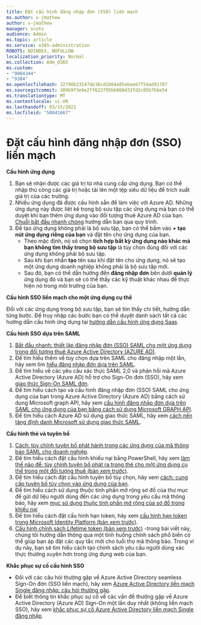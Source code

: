 ```yaml
---
title: Đặt cấu hình đăng nhập đơn (SSO) liền mạch
ms.author: v-jmathew
author: v-jmathew
manager: scotv
audience: Admin
ms.topic: article
ms.service: o365-administration
ROBOTS: NOINDEX, NOFOLLOW
localization_priority: Normal
ms.collection: Adm_O365
ms.custom:
- "9004344"
- "9384"
ms.openlocfilehash: 32790b23547de36cd2864e85ebae67f54ad91707
ms.sourcegitcommit: 309b9f3e6e2ff622f95bb860d337d2c05b7bbe54
ms.translationtype: MT
ms.contentlocale: vi-VN
ms.lasthandoff: 03/15/2021
ms.locfileid: "50841667"
---
```

# <a name="configure-seamless-single-sign-on-sso"></a>Đặt cấu hình đăng nhập đơn (SSO) liền mạch

**Cấu hình ứng dụng**

1. Bạn sẽ nhận được các giá trị từ nhà cung cấp ứng dụng. Bạn có thể nhập thủ công các giá trị hoặc tải lên một tệp siêu dữ liệu để trích xuất giá trị của các trường.
2. Nhiều ứng dụng đã được cấu hình sẵn để làm việc với Azure AD. Những ứng dụng này được liệt kê trong bộ sưu tập các ứng dụng mà bạn có thể duyệt khi bạn thêm ứng dụng vào đối tượng thuê Azure AD của bạn. [Chuỗi bắt đầu nhanh chóng](https://docs.microsoft.com/azure/active-directory/manage-apps/add-application-portal-configure) hướng dẫn bạn qua quy trình.
3. Để tạo ứng dụng không phải là bộ sưu tập, bạn có thể bấm vào **+ tạo nút ứng dụng riêng của bạn** và đặt tên cho ứng dụng của bạn.
    - Theo mặc định, nó sẽ chọn **tích hợp bất kỳ ứng dụng nào khác mà bạn không tìm thấy trong bộ sưu tập** là tùy chọn đúng đối với các ứng dụng không phải bộ sưu tập.
    - Sau khi bạn nhấn **tạo** tên sau khi đặt tên cho ứng dụng, nó sẽ tạo một ứng dụng doanh nghiệp không phải là bộ sưu tập mới.
    - Sau đó, bạn có thể dẫn hướng đến **đăng nhập đơn** bên dưới **quản lý** ứng dụng đó và bạn sẽ có thể thấy các kỹ thuật khác nhau để thực hiện nó trong môi trường của bạn.

**Cấu hình SSO liền mạch cho một ứng dụng cụ thể**

Đối với các ứng dụng trong bộ sưu tập, bạn sẽ tìm thấy chi tiết, hướng dẫn từng bước. Để truy nhập các bước bạn có thể duyệt danh sách tất cả các hướng dẫn cấu hình ứng dụng tại [hướng dẫn cấu hình ứng dụng Saas](https://docs.microsoft.com/azure/active-directory/saas-apps/tutorial-list).

**Cấu hình SSO dựa trên SAML**

1. [Bắt đầu nhanh: thiết lập đăng nhập đơn (SSO) SAML cho một ứng dụng trong đối tượng thuê Azure Active Directory (AZURE AD)](https://docs.microsoft.com/azure/active-directory/manage-apps/add-application-portal-setup-sso).
2. Để tìm hiểu thêm về tùy chọn dựa trên SAML cho đăng nhập một lần, hãy xem tìm [hiểu đăng nhập đơn dựa trên SAML](https://docs.microsoft.com/azure/active-directory/manage-apps/configure-saml-single-sign-on).
3. Để tìm hiểu về các yêu cầu xác thực SAML 2,0 và phản hồi mà Azure Active Directory (Azure AD) hỗ trợ cho Sign-On đơn (SSO), hãy xem [giao thức Sign-On SAML đơn](https://docs.microsoft.com/azure/active-directory/develop/single-sign-on-saml-protocol).
4. Để tìm hiểu cách tạo và cấu hình đăng nhập đơn (SSO) SAML cho ứng dụng của bạn trong Azure Active Directory (Azure AD) bằng cách sử dụng Microsoft graph API, hãy xem [cấu hình đăng nhập đơn dựa trên SAML cho ứng dụng của bạn bằng cách sử dụng Microsoft GRAPH API](https://docs.microsoft.com/graph/application-saml-sso-configure-api).
5. Để tìm hiểu cách Azure AD sử dụng giao thức SAML, hãy xem [cách nền tảng định danh Microsoft sử dụng giao thức SAML](https://docs.microsoft.com/azure/active-directory/develop/active-directory-saml-protocol-reference).

**Cấu hình thẻ và tuyên bố**

1. [Cách: tùy chỉnh tuyên bố phát hành trong các ứng dụng của mã thông báo SAML cho doanh nghiệp](https://docs.microsoft.com/azure/active-directory/develop/active-directory-saml-claims-customization).
2. Để tìm hiểu cách đặt cấu hình khiếu nại bằng PowerShell, hãy xem [làm thế nào để: tùy chỉnh tuyên bố phát ra trong thẻ cho một ứng dụng cụ thể trong một đối tượng thuê (bản xem trước)](https://docs.microsoft.com/azure/active-directory/develop/active-directory-claims-mapping).
3. Để tìm hiểu cách đặt cấu hình tuyên bố tùy chọn, hãy xem [cách: cung cấp tuyên bố tùy chọn vào ứng dụng của bạn](https://docs.microsoft.com/azure/active-directory/develop/active-directory-optional-claims).
4. Để tìm hiểu cách sử dụng thuộc tính phần mở rộng sơ đồ của thư mục để gửi dữ liệu người dùng đến các ứng dụng trong yêu cầu mã thông báo, hãy xem [mục sử dụng thuộc tính phần mở rộng của sơ đồ trong khiếu nại](https://docs.microsoft.com/azure/active-directory/develop/active-directory-schema-extensions)
5. Để tìm hiểu cách đặt cấu hình hạn token, hãy xem [cấu hình hạn token trong Microsoft Identity Platform (bản xem trước)](https://docs.microsoft.com/azure/active-directory/develop/active-directory-configurable-token-lifetimes).
6. [Cấu hình chính sách Lifetime token (bản xem trước)](https://docs.microsoft.com/azure/active-directory/develop/configure-token-lifetimes) -trong bài viết này, chúng tôi hướng dẫn thông qua một tình huống chính sách phổ biến có thể giúp bạn áp đặt các quy tắc mới cho tuổi thọ mã thông báo. Trong ví dụ này, bạn sẽ tìm hiểu cách tạo chính sách yêu cầu người dùng xác thực thường xuyên hơn trong ứng dụng web của bạn.

**Khắc phục sự cố cấu hình SSO**

- Đối với các câu hỏi thường gặp về Azure Active Directory seamless Sign-On đơn (SSO liền mạch), hãy xem [Azure Active Directory liền mạch Single đăng nhập: câu hỏi thường gặp](https://docs.microsoft.com/azure/active-directory/hybrid/how-to-connect-sso-faq).
- Để biết thông tin khắc phục sự cố về các vấn đề thường gặp về Azure Active Directory (Azure AD) Sign-On một lần duy nhất (không liền mạch SSO), hãy xem [khắc phục sự cố Azure Active Directory liền mạch Single đăng nhập](https://docs.microsoft.com/azure/active-directory/hybrid/tshoot-connect-sso).

